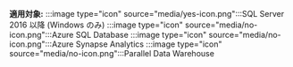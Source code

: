**適用対象:** :::image type="icon" source="media/yes-icon.png":::SQL Server 2016 以降 (Windows のみ) :::image type="icon" source="media/no-icon.png":::Azure SQL Database :::image type="icon" source="media/no-icon.png":::Azure Synapse Analytics :::image type="icon" source="media/no-icon.png":::Parallel Data Warehouse